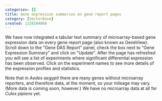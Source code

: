 ```yaml
---
categories: []
title: Gene expression summaries on gene report pages
category: [VectorBase]
created: 1228104000
---
```

We have now integrated a tabular text summary of microarray-based gene expression data on every gene report page (also known as GeneView).   Scroll down to the "Gene DAS Report" panel, check the box next to "Gene Expression Summary" and click on "Update".  After the page has refreshed you will see a list of experiments where significant differential expression has been observed.  Click on the experiment names to see more details of the expression profiles and statistics.
<p>Note that in <i>Aedes aegypti</i> there are many genes without microarray reporters, and therefore data, at the moment, so your mileage may vary. (More data is coming soon, however.)  We have no microarray data at all for <i>Culex pipiens</i> yet.
